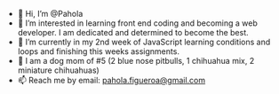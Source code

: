 - 👋 Hi, I’m @Pahola 
- 👀 I’m interested in learning front end coding and becoming a web developer. I am dedicated and determined to become the best. 
- 🌱 I’m currently in my 2nd week of JavaScript learning conditions and loops and finishing this weeks assignments.
- 🐶 I am a dog mom of #5 (2 blue nose pitbulls, 1 chihuahua mix, 2 miniature chihuahuas)
- 📫 Reach me by email: pahola.figueroa@gmail.com

<!---
PaholaP/PaholaP is a ✨ special ✨ repository because its `README.md` (this file) appears on your GitHub profile.
You can click the Preview link to take a look at your changes.
--->
